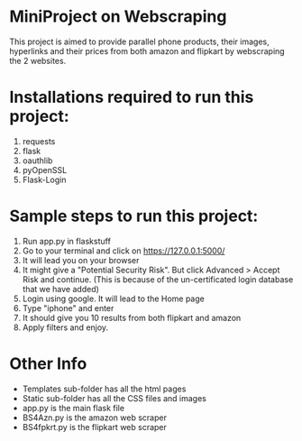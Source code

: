 # MiniProject on Webscraping
  This project is aimed to provide parallel phone products, their images, hyperlinks and their prices from both amazon and flipkart by webscraping the 2 websites. 

# Installations required to run this project:
  1. requests
  2. flask
  3. oauthlib
  4. pyOpenSSL
  5. Flask-Login

# Sample steps to run this project:
  1. Run app.py in flaskstuff
  2. Go to your terminal and click on https://127.0.0.1:5000/ 
  3. It will lead you on your browser
  4. It might give a "Potential Security Risk". But click Advanced > Accept Risk and continue. (This is because of the un-certificated login database that we have added)
  5. Login using google. It will lead to the Home page
  6. Type "iphone" and enter
  7. It should give you 10 results from both flipkart and amazon
  8. Apply filters and enjoy.

# Other Info
  - Templates sub-folder has all the html pages
  - Static sub-folder has all the CSS files and images
  - app.py is the main flask file
  - BS4Azn.py is the amazon web scraper
  - BS4fpkrt.py is the flipkart web scraper
